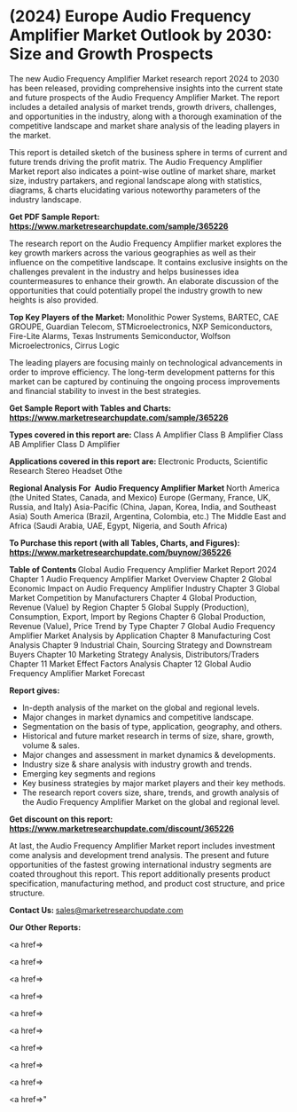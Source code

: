 # (2024) Europe Audio Frequency Amplifier Market Outlook by 2030: Size and Growth Prospects

The new Audio Frequency Amplifier Market research report 2024 to 2030 has been released, providing comprehensive insights into the current state and future prospects of the Audio Frequency Amplifier Market. The report includes a detailed analysis of market trends, growth drivers, challenges, and opportunities in the industry, along with a thorough examination of the competitive landscape and market share analysis of the leading players in the market.

This report is detailed sketch of the business sphere in terms of current and future trends driving the profit matrix. The Audio Frequency Amplifier Market report also indicates a point-wise outline of market share, market size, industry partakers, and regional landscape along with statistics, diagrams, &amp; charts elucidating various noteworthy parameters of the industry landscape.

<strong><b>Get PDF Sample Report: <a href=https://www.marketresearchupdate.com/sample/365226>https://www.marketresearchupdate.com/sample/365226</a></b></strong>

The research report on the Audio Frequency Amplifier market explores the key growth markers across the various geographies as well as their influence on the competitive landscape. It contains exclusive insights on the challenges prevalent in the industry and helps businesses idea countermeasures to enhance their growth. An elaborate discussion of the opportunities that could potentially propel the industry growth to new heights is also provided.

<strong><b>Top Key Players of the Market:
</b></strong>Monolithic Power Systems, BARTEC, CAE GROUPE, Guardian Telecom, STMicroelectronics, NXP Semiconductors, Fire-Lite Alarms, Texas Instruments Semiconductor, Wolfson Microelectronics, Cirrus Logic<strong><b>
</b></strong>

The leading players are focusing mainly on technological advancements in order to improve efficiency. The long-term development patterns for this market can be captured by continuing the ongoing process improvements and financial stability to invest in the best strategies.

<strong><b>Get Sample Report with Tables and Charts: <a href=https://www.marketresearchupdate.com/sample/365226>https://www.marketresearchupdate.com/sample/365226</a></b></strong>

<strong><b>Types covered in this report are:
</b></strong>Class A Amplifier
Class B Amplifier
Class AB Amplifier
Class D Amplifier<strong><b>
</b></strong>

<strong><b>Applications covered in this report are:
</b></strong>Electronic Products,
Scientific Research
Stereo
Headset
Othe<strong><b>
</b></strong>

<strong><b>Regional Analysis For  Audio Frequency Amplifier Market</b></strong><strong><b>
</b></strong>North America (the United States, Canada, and Mexico)
Europe (Germany, France, UK, Russia, and Italy)
Asia-Pacific (China, Japan, Korea, India, and Southeast Asia)
South America (Brazil, Argentina, Colombia, etc.)
The Middle East and Africa (Saudi Arabia, UAE, Egypt, Nigeria, and South Africa)

<strong><b>To Purchase this report (with all Tables, Charts, and Figures): <a href=https://www.marketresearchupdate.com/buynow/365226>https://www.marketresearchupdate.com/buynow/365226</a></b></strong>

<strong><b>Table of Contents</b></strong><strong><b>
</b></strong>Global Audio Frequency Amplifier Market Report 2024
Chapter 1 Audio Frequency Amplifier Market Overview
Chapter 2 Global Economic Impact on Audio Frequency Amplifier Industry
Chapter 3 Global Market Competition by Manufacturers
Chapter 4 Global Production, Revenue (Value) by Region
Chapter 5 Global Supply (Production), Consumption, Export, Import by Regions
Chapter 6 Global Production, Revenue (Value), Price Trend by Type
Chapter 7 Global Audio Frequency Amplifier Market Analysis by Application
Chapter 8 Manufacturing Cost Analysis
Chapter 9 Industrial Chain, Sourcing Strategy and Downstream Buyers
Chapter 10 Marketing Strategy Analysis, Distributors/Traders
Chapter 11 Market Effect Factors Analysis
Chapter 12 Global Audio Frequency Amplifier Market Forecast

<strong><b>Report gives:</b></strong>

- In-depth analysis of the market on the global and regional levels.
- Major changes in market dynamics and competitive landscape.
- Segmentation on the basis of type, application, geography, and others.
- Historical and future market research in terms of size, share, growth, volume &amp; sales.
- Major changes and assessment in market dynamics &amp; developments.
- Industry size &amp; share analysis with industry growth and trends.
- Emerging key segments and regions
- Key business strategies by major market players and their key methods.
- The research report covers size, share, trends, and growth analysis of the Audio Frequency Amplifier Market on the global and regional level.

<strong><b>Get discount on this report: <a href=https://www.marketresearchupdate.com/discount/365226>https://www.marketresearchupdate.com/discount/365226</a></b></strong>

At last, the Audio Frequency Amplifier Market report includes investment come analysis and development trend analysis. The present and future opportunities of the fastest growing international industry segments are coated throughout this report. This report additionally presents product specification, manufacturing method, and product cost structure, and price structure.

<strong><b>Contact Us:
</b></strong>sales@marketresearchupdate.com

<strong>Our Other Reports:</strong>

<a href=></a>

<a href=></a>

<a href=></a>

<a href=></a>

<a href=></a>

<a href=></a>

<a href=></a>

<a href=></a>

<a href=></a>

<a href=></a>"

